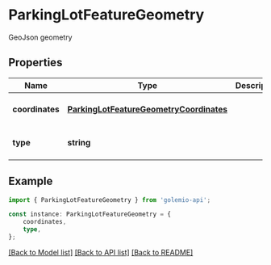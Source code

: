 # ParkingLotFeatureGeometry

GeoJson geometry

## Properties

Name | Type | Description | Notes
------------ | ------------- | ------------- | -------------
**coordinates** | [**ParkingLotFeatureGeometryCoordinates**](ParkingLotFeatureGeometryCoordinates.md) |  | [optional] [default to undefined]
**type** | **string** |  | [optional] [default to undefined]

## Example

```typescript
import { ParkingLotFeatureGeometry } from 'golemio-api';

const instance: ParkingLotFeatureGeometry = {
    coordinates,
    type,
};
```

[[Back to Model list]](../README.md#documentation-for-models) [[Back to API list]](../README.md#documentation-for-api-endpoints) [[Back to README]](../README.md)
